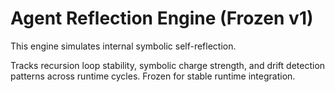 # Agent Reflection Engine (Frozen v1)

This engine simulates internal symbolic self-reflection.

Tracks recursion loop stability, symbolic charge strength, and drift detection patterns across runtime cycles.
Frozen for stable runtime integration.

